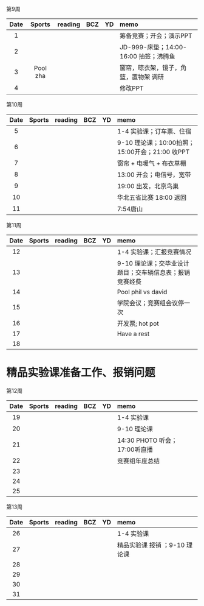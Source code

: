 第9周

| Date  | Sports | reading | BCZ | YD | memo | 
| :---: | :---: | :---: | :---: | :---: | :--- | 
| 1 | |  |  |  | 筹备竞赛；开会；演示PPT | 
| 2 |  |  |  |  | JD-999-床垫；14:00-16:00 抽签；沸腾鱼 | 
| 3 | Pool zha |  |  |  | 窗帘，晾衣架，镜子，角篮，置物架 调研 | 
| 4 |  |  |  |  | 修改PPT | 

第10周

| Date  | Sports | reading | BCZ | YD | memo | 
| :---: | :---: | :---: | :---: | :---: | :--- | 
| 5 |  |  |  |  | 1-4  实验课；订车票、住宿 | 
| 6 |  |  |  |  | 9-10 理论课；10:00拍照；15:00开会；21:00 收PPT | 
| 7 |  |  |  |  | 窗帘 + 电暖气 + 布衣草棚 | 
| 8 |  |  |  |  | 13:00 开会；电信号，宽带 | 
| 9 |  |  |  |  | 19:00 出发，北京鸟巢 |   
| 10 |  |  |  |  | 华北五省比赛 18:00 返回 | 
| 11 |  |  |  |  | 7:54唐山 | 

第11周

| Date  | Sports | reading | BCZ | YD | memo | 
| :---: | :---: | :---: | :---: | :---: | :--- | 
| 12 |  |  |  |  | 1-4  实验课；汇报竞赛情况 | 
| 13 |  |  |  |  | 9-10 理论课；交毕业设计题目；交车辆信息表；报销竞赛经费 | 
| 14 |  |  |  |  | Pool phil vs david | 
| 15 |  |  |  |  | 学院会议；竞赛组会议停一次 | 
| 16 |  |  |  |  | 开发票; hot pot | 
| 17 |  |  |  |  | Have a rest | 
| 18 |  |  |  |  |  | 

# 精品实验课准备工作、报销问题

第12周

| Date  | Sports | reading | BCZ | YD | memo | 
| :---: | :---: | :---: | :---: | :---: | :--- | 
| 19 |  |  |  |  | 1-4  实验课 |   
| 20 |  |  |  |  | 9-10 理论课 | 
| 21 |  |  |  |  | 14:30 PHOTO 听会；17:00听直播 | 
| 22 |  |  |  |  | 竞赛组年度总结 | 
| 23 |  |  |  |  |  | 
| 24 |  |  |  |  |  | 
| 25 |  |  |  |  |  | 

第13周

| Date  | Sports | reading | BCZ | YD | memo | 
| :---: | :---: | :---: | :---: | :---: | :--- | 
| 26 |  |  |  |  | 1-4  实验课 | 
| 27 |  |  |  |  | 精品实验课 报销 ；9-10 理论课 | 
| 28 |  |  |  |  |  | 
| 29 |  |  |  |  |  |  
| 30 |  |  |  |  |  | 
| 31 |  |  |  |  |  | 
